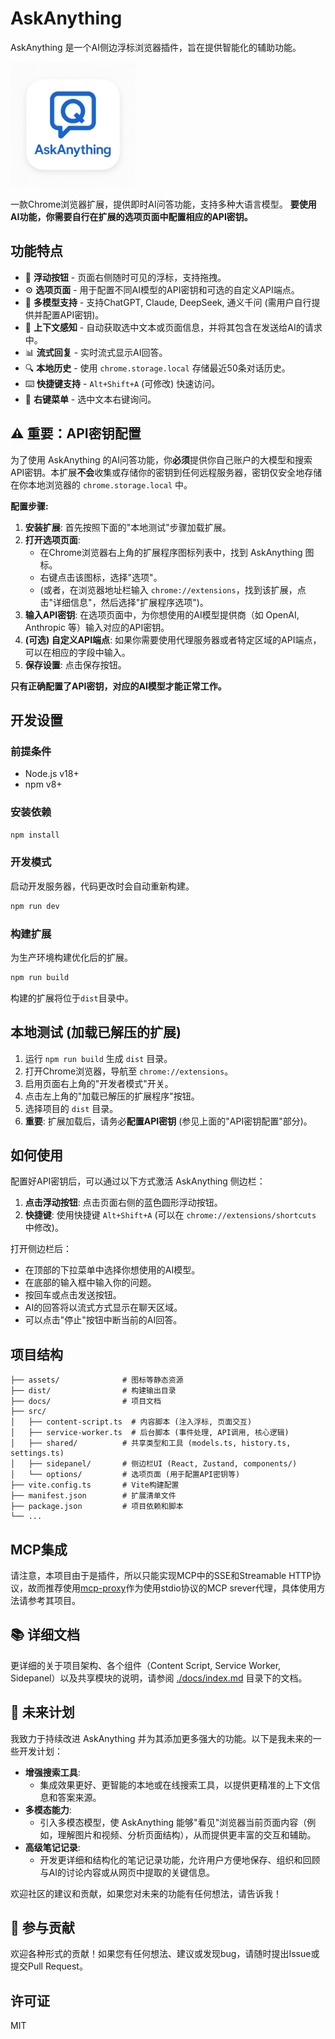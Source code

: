 # AskAnything

AskAnything 是一个AI侧边浮标浏览器插件，旨在提供智能化的辅助功能。

<img src="./images/AskAnything_icon.jpg" width="200"/>

一款Chrome浏览器扩展，提供即时AI问答功能，支持多种大语言模型。 **要使用AI功能，你需要自行在扩展的选项页面中配置相应的API密钥。**

## 功能特点

- 🎯 **浮动按钮** - 页面右侧随时可见的浮标，支持拖拽。
- ⚙️ **选项页面** - 用于配置不同AI模型的API密钥和可选的自定义API端点。
- 🧠 **多模型支持** - 支持ChatGPT, Claude, DeepSeek, 通义千问 (需用户自行提供并配置API密钥)。
- 📝 **上下文感知** - 自动获取选中文本或页面信息，并将其包含在发送给AI的请求中。
- 📊 **流式回复** - 实时流式显示AI回答。
- 🔍 **本地历史** - 使用 `chrome.storage.local` 存储最近50条对话历史。
- ⌨️ **快捷键支持** - `Alt+Shift+A` (可修改) 快速访问。
- 📑 **右键菜单** - 选中文本右键询问。

## ⚠️ 重要：API密钥配置

为了使用 AskAnything 的AI问答功能，你**必须**提供你自己账户的大模型和搜索API密钥。本扩展**不会**收集或存储你的密钥到任何远程服务器，密钥仅安全地存储在你本地浏览器的 `chrome.storage.local` 中。

**配置步骤:**

1.  **安装扩展**: 首先按照下面的"本地测试"步骤加载扩展。
2.  **打开选项页面**: 
    *   在Chrome浏览器右上角的扩展程序图标列表中，找到 AskAnything 图标。
    *   右键点击该图标，选择"选项"。
    *   (或者，在浏览器地址栏输入 `chrome://extensions`，找到该扩展，点击"详细信息"，然后选择"扩展程序选项")。
3.  **输入API密钥**: 在选项页面中，为你想使用的AI模型提供商（如 OpenAI, Anthropic 等）输入对应的API密钥。
4.  **(可选) 自定义API端点**: 如果你需要使用代理服务器或者特定区域的API端点，可以在相应的字段中输入。
5.  **保存设置**: 点击保存按钮。

**只有正确配置了API密钥，对应的AI模型才能正常工作。**

## 开发设置

### 前提条件

- Node.js v18+
- npm v8+

### 安装依赖

```bash
npm install
```

### 开发模式

启动开发服务器，代码更改时会自动重新构建。

```bash
npm run dev
```

### 构建扩展

为生产环境构建优化后的扩展。

```bash
npm run build
```

构建的扩展将位于`dist`目录中。

## 本地测试 (加载已解压的扩展)

1.  运行 `npm run build` 生成 `dist` 目录。
2.  打开Chrome浏览器，导航至 `chrome://extensions`。
3.  启用页面右上角的"开发者模式"开关。
4.  点击左上角的"加载已解压的扩展程序"按钮。
5.  选择项目的 `dist` 目录。
6.  **重要**: 扩展加载后，请务必**配置API密钥** (参见上面的"API密钥配置"部分)。

## 如何使用

配置好API密钥后，可以通过以下方式激活 AskAnything 侧边栏：

1.  **点击浮动按钮**: 点击页面右侧的蓝色圆形浮动按钮。
3.  **快捷键**: 使用快捷键 `Alt+Shift+A` (可以在 `chrome://extensions/shortcuts` 中修改)。

打开侧边栏后：
- 在顶部的下拉菜单中选择你想使用的AI模型。
- 在底部的输入框中输入你的问题。
- 按回车或点击发送按钮。
- AI的回答将以流式方式显示在聊天区域。
- 可以点击"停止"按钮中断当前的AI回答。

## 项目结构

```
├── assets/              # 图标等静态资源
├── dist/                # 构建输出目录
├── docs/                # 项目文档
├── src/
│   ├── content-script.ts  # 内容脚本 (注入浮标, 页面交互)
│   ├── service-worker.ts  # 后台脚本 (事件处理, API调用, 核心逻辑)
│   ├── shared/          # 共享类型和工具 (models.ts, history.ts, settings.ts)
│   ├── sidepanel/       # 侧边栏UI (React, Zustand, components/)
│   └── options/         # 选项页面 (用于配置API密钥等)
├── vite.config.ts       # Vite构建配置
├── manifest.json        # 扩展清单文件
├── package.json         # 项目依赖和脚本
└── ...
```

## MCP集成

请注意，本项目由于是插件，所以只能实现MCP中的SSE和Streamable HTTP协议，故而推荐使用[mcp-proxy](https://github.com/sparfenyuk/mcp-proxy)作为使用stdio协议的MCP srever代理，具体使用方法请参考其项目。

## 📚 详细文档

更详细的关于项目架构、各个组件（Content Script, Service Worker, Sidepanel）以及共享模块的说明，请参阅 [./docs/index.md](./docs/index.md) 目录下的文档。

## 🚀 未来计划

我致力于持续改进 AskAnything 并为其添加更多强大的功能。以下是我未来的一些开发计划：

-   **增强搜索工具**: 
    -   集成效果更好、更智能的本地或在线搜索工具，以提供更精准的上下文信息和答案来源。
-   **多模态能力**: 
    -   引入多模态模型，使 AskAnything 能够"看见"浏览器当前页面内容（例如，理解图片和视频、分析页面结构），从而提供更丰富的交互和辅助。
-   **高级笔记记录**: 
    -   开发更详细和结构化的笔记记录功能，允许用户方便地保存、组织和回顾与AI的讨论内容或从网页中提取的关键信息。

欢迎社区的建议和贡献，如果您对未来的功能有任何想法，请告诉我！

## 🤝 参与贡献

欢迎各种形式的贡献！如果您有任何想法、建议或发现bug，请随时提出Issue或提交Pull Request。

## 许可证

MIT 